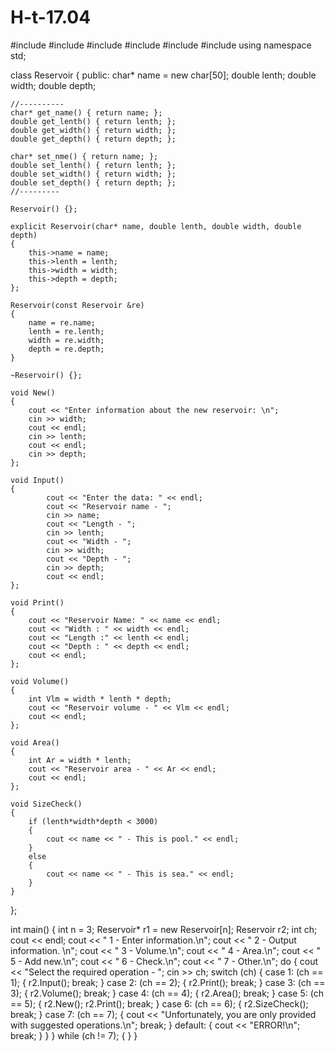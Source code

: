 # H-t-17.04

#include <iostream>
#include <string>
#include <algorithm>
#include <vector>
#include <iomanip>
#include <cmath>
using namespace std;

class Reservoir
{
public:
    char* name = new char[50];
    double lenth;
    double width;
    double depth;
    
    //----------
    char* get_name() { return name; };    
    double get_lenth() { return lenth; };
    double get_width() { return width; };
    double get_depth() { return depth; };

    char* set_nme() { return name; };    
    double set_lenth() { return lenth; };
    double set_width() { return width; };
    double set_depth() { return depth; };
    //---------
    
    Reservoir() {};
    
    explicit Reservoir(char* name, double lenth, double width, double depth) 
    {
        this->name = name;
        this->lenth = lenth;
        this->width = width;
        this->depth = depth;
    };
    
    Reservoir(const Reservoir &re)
    {
        name = re.name;
        lenth = re.lenth;
        width = re.width;
        depth = re.depth;
    }
    
    ~Reservoir() {};
    
    void New()
    {
        cout << "Enter information about the new reservoir: \n";
        cin >> width;
        cout << endl;
        cin >> lenth;
        cout << endl;
        cin >> depth;
    };
    
    void Input()
    {
    		cout << "Enter the data: " << endl;
    		cout << "Reservoir name - ";
    		cin >> name;
    		cout << "Length - ";
    		cin >> lenth;
    		cout << "Width - ";
    		cin >> width;
    		cout << "Depth - ";
    		cin >> depth;
    		cout << endl;
    };
    
    void Print()
    {
        cout << "Reservoir Name: " << name << endl;
        cout << "Width : " << width << endl;
        cout << "Length :" << lenth << endl;
        cout << "Depth : " << depth << endl;
        cout << endl;
    };
    
    void Volume()
    {
        int Vlm = width * lenth * depth;
        cout << "Reservoir volume - " << Vlm << endl;
        cout << endl;
    };
    
    void Area()
    {
        int Ar = width * lenth;
        cout << "Reservoir area - " << Ar << endl;
        cout << endl;
    };
    
    void SizeCheck()
    {
        if (lenth*width*depth < 3000)
        {
            cout << name << " - This is pool." << endl;
        }
        else
        {
            cout << name << " - This is sea." << endl;
        }
    }
};

int main()
{
    int n = 3;
    Reservoir* r1 = new Reservoir[n];
    Reservoir r2;
    int ch;
    cout << endl;
    cout << " 1 - Enter information.\n";
    cout << " 2 - Output information. \n";
    cout << " 3 - Volume.\n";
    cout << " 4 - Area.\n";
    cout << " 5 - Add new.\n";
    cout << " 6 - Check.\n";
    cout << " 7 - Other.\n";
    do {
        cout << "Select the required operation - ";
        cin >> ch;
        switch (ch)
        {
            case 1: (ch == 1);
            {
                r2.Input();
                break;
            }
            case 2: (ch == 2);
            {
                r2.Print();
                break;
            }
            case 3: (ch == 3);
            {
                r2.Volume();
                break;
            }
            case 4: (ch == 4);
            {
                r2.Area();
                break;
            }
            case 5: (ch == 5);
            {
                r2.New();
                r2.Print();
                break;
            }
            case 6: (ch == 6);
            {
                r2.SizeCheck();
                break;
            }
            case 7: (ch == 7);
            {
                cout << "Unfortunately, you are only provided with suggested operations.\n";
                break;
            }
            default:
            {
                cout << "ERROR!\n";
                break;
            }
        }
    } 
    while (ch != 7);
{
}
}

